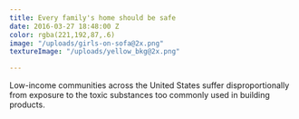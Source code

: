 ```yaml
---
title: Every family's home should be safe
date: 2016-03-27 18:48:00 Z
color: rgba(221,192,87,.6)
image: "/uploads/girls-on-sofa@2x.png"
textureImage: "/uploads/yellow_bkg@2x.png"

---
```


Low-income communities across the United States suffer disproportionally from exposure to the toxic substances too commonly used in building products.
